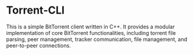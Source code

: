 # Torrent-CLI
This is a simple BitTorrent client written in C++. It provides a modular implementation of core BitTorrent functionalities, including torrent file parsing, peer management, tracker communication, file management, and peer-to-peer connections. 
